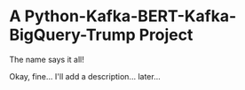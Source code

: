 # A Python-Kafka-BERT-Kafka-BigQuery-Trump Project

The name says it all!

Okay, fine... I'll add a description... later...
